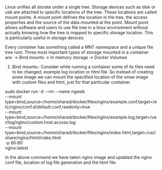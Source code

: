 Linux unifies all storate under a single tree. Storage devices such as disk or usb are attached to specific locations of 
the tree. These locations are called mount points. A mount point defines the location in the tree, the access properties
and the source of the data mounted at the point. Mount point allows software and users to use file tree in a linux environment
without actually knowing how the tree is mapped to specific storage location. This is particularly useful in storage devices.

Every container has something called a MNT namespace and a unique file tree root.
Three most important types of storage mounted in a container are:
-> Bind mounts
-> In memory storage
-> Docker Volumes


1. Bind mounts::
Consider while running a container some of its files need to be changed, example log location or html file. So instead of 
creating anew image we can mount the specified location of the smae image with custom files and html, just for that particular
container.

sudo docker run -d --rm --name ngweb \
--mount type=bind,source=/home/sharad/docker/files/nginx/example.conf,target=/etc/nginx/conf.d/default.conf,readonly=true \
--mount type=bind,source=/home/sharad/docker/files/nginx/example.log,target=/var/log/nginx/custom.host.access.log  \
--mount type=bind,source=/home/sharad/docker/files/nginx/index.html,target=/usr/share/nginx/html/index.html \
-p 80:80 \
nginx:latest

In the above command we have taken nginx image and updated the nginx conf file, location of log file generation and the 
html file. 
